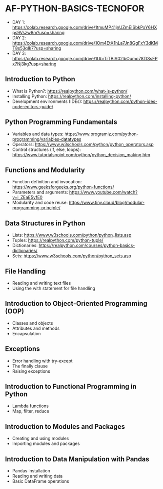 # AF-PYTHON-BASICS-TECNOFOR

- DAY 1: https://colab.research.google.com/drive/1tmuMP41jnUZmEISbkPxY6HXps9Vszw8m?usp=sharing
- DAY 2: https://colab.research.google.com/drive/1Om4EtX1hLa7Jn8GgFxY3dKMT8s53qIk7?usp=sharing
- DAY 3: https://colab.research.google.com/drive/1UbrTrTBlA02lbOumo78TlSsFPx7Nj3kg?usp=sharing

## Introduction to Python

-  What is Python?: https://realpython.com/what-is-python/
-  Installing Python: https://realpython.com/installing-python/
-  Development environments (IDEs): https://realpython.com/python-ides-code-editors-guide/

## Python Programming Fundamentals

-  Variables and data types: https://www.programiz.com/python-programming/variables-datatypes
-  Operators: https://www.w3schools.com/python/python_operators.asp
-  Control structures (if, else, loops): https://www.tutorialspoint.com/python/python_decision_making.htm

## Functions and Modularity

-  Function definition and invocation: https://www.geeksforgeeks.org/python-functions/ 
-  Parameters and arguments: https://www.youtube.com/watch?v=i_ZEaE5vfE0
-  Modularity and code reuse: https://www.tiny.cloud/blog/modular-programming-principle/

## Data Structures in Python

-  Lists: https://www.w3schools.com/python/python_lists.asp
-  Tuples: https://realpython.com/python-tuple/
-  Dictionaries: https://realpython.com/courses/python-basics-dictionaries/
-  Sets: https://www.w3schools.com/python/python_sets.asp

## File Handling

-  Reading and writing text files
-  Using the with statement for file handling

## Introduction to Object-Oriented Programming (OOP)

-  Classes and objects
-  Attributes and methods
-  Encapsulation

## Exceptions

-  Error handling with try-except
-  The finally clause
-  Raising exceptions

## Introduction to Functional Programming in Python

-  Lambda functions
-  Map, filter, reduce
  
## Introduction to Modules and Packages

-  Creating and using modules
-  Importing modules and packages
  
## Introduction to Data Manipulation with Pandas

-  Pandas installation
-  Reading and writing data
-  Basic DataFrame operations

